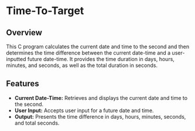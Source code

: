 # Time-To-Target

## Overview
This C program calculates the current date and time to the second and then determines the time difference between the current date-time and a user-inputted future date-time. It provides the time duration in days, hours, minutes, and seconds, as well as the total duration in seconds.

 ## Features
 - **Current Date-Time:** Retrieves and displays the current date and time to the second.
 - **User Input:** Accepts user input for a future date and time.
 - **Output:** Presents the time difference in days, hours, minutes, seconds, and total seconds.
